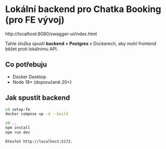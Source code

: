 # Lokální backend pro Chatka Booking (pro FE vývoj)

http://localhost:8080/swagger-ui/index.html

Tahle složka spustí **backend + Postgres** v Dockerech, aby mohl frontend běžet proti lokálnímu API.

## Co potřebuju
- Docker Desktop
- Node 18+ (doporučeně 20+)

## Jak spustit backend
```bash
cd setup-fe
docker compose up -d --build

cd ..
npm install
npm run dev

Otevřeš http://localhost:5173.

